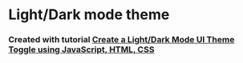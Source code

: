# Light/Dark mode theme

### Created with tutorial [Create a Light/Dark Mode UI Theme Toggle using JavaScript, HTML, CSS](https://www.youtube.com/watch?v=Ia1yEBjrSsQ)